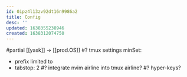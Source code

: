 ```yaml
---
id: 0ipz4l13zv92dt16n9986a2
title: Config
desc: ''
updated: 1638355238946
created: 1638312074750
---
```


#partial [[yask]] -> [[prod.OS]]
#? tmux settings
minSet:
- prefix limited to <C-a>
- tabstop: 2
#? integrate nvim airline into tmux airline?
#? hyper-keys?
